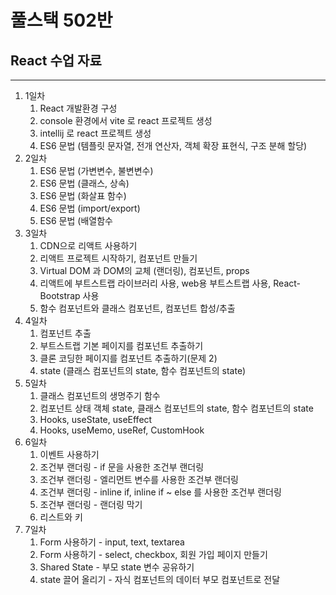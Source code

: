 # 풀스택 502반
## React 수업 자료

---

1. 1일차
	1. React 개발환경 구성
	2. console 환경에서 vite 로 react 프로젝트 생성
	3. intellij 로 react 프로젝트 생성
	4. ES6 문법 (템플릿 문자열, 전개 연산자, 객체 확장 표현식, 구조 분해 할당)
2. 2일차
	1. ES6 문법 (가변변수, 불변변수)
	2. ES6 문법 (클래스, 상속)
	3. ES6 문법 (화살표 함수)
	4. ES6 문법 (import/export)
	5. ES6 문법 (배열함수
3. 3일차
	1. CDN으로 리액트 사용하기
	2. 리액트 프로젝트 시작하기, 컴포넌트 만들기
	3. Virtual DOM 과 DOM의 교체 (랜더링), 컴포넌트, props
	4. 리액트에 부트스트랩 라이브러리 사용, web용 부트스트랩 사용, React-Bootstrap 사용
	5. 함수 컴포넌트와 클래스 컴포넌트, 컴포넌트 합성/추출
4. 4일차
	1. 컴포넌트 추출
	2. 부트스트랩 기본 페이지를 컴포넌트 추출하기
	3. 클론 코딩한 페이지를 컴포넌트 추출하기(문제 2)
	4. state (클래스 컴포넌트의 state, 함수 컴포넌트의 state)
5. 5일차
	1. 클래스 컴포넌트의 생명주기 함수
	2. 컴포넌트 상태 객체 state, 클래스 컴포넌트의 state, 함수 컴포넌트의 state
	3. Hooks, useState, useEffect
	4. Hooks, useMemo, useRef, CustomHook
6. 6일차
	1. 이벤트 사용하기
	2. 조건부 랜더링 - if 문을 사용한 조건부 랜더링
	3. 조건부 랜더링 - 엘리먼트 변수를 사용한 조건부 랜더링
	4. 조건부 랜더링 - inline if, inline if ~ else 를 사용한 조건부 랜더링
	5. 조건부 랜더링 - 랜더링 막기
	6. 리스트와 키
7. 7일차
	1. Form 사용하기 - input, text, textarea
	2. Form 사용하기 - select, checkbox, 회원 가입 페이지 만들기
	3. Shared State - 부모 state 변수 공유하기
	4. state 끌어 올리기 - 자식 컴포넌트의 데이터 부모 컴포넌트로 전달
